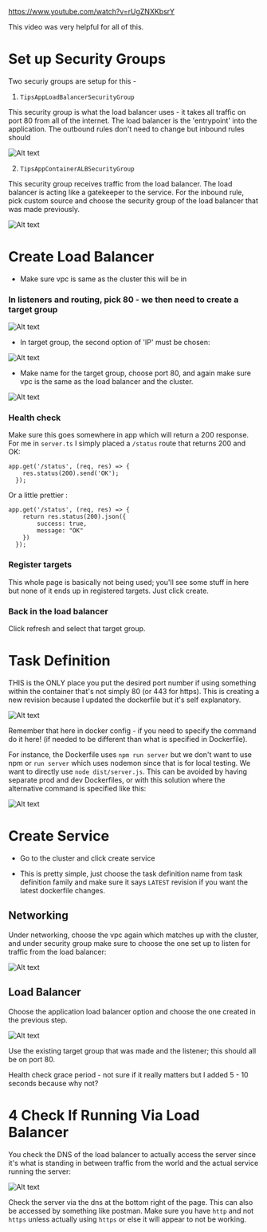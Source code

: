 https://www.youtube.com/watch?v=rUgZNXKbsrY

This video was very helpful for all of this. 

# Set up Security Groups

Two securiy groups are setup for this - 

1. `TipsAppLoadBalancerSecurityGroup`

This security group is what the load balancer uses - it takes all traffic on port 80 from all of the internet. The load balancer is the 'entrypoint' into the application. The outbound rules don't need to change but inbound rules should 

![Alt text](images/LBSecurityGroup.png)

2. `TipsAppContainerALBSecurityGroup`

This security group receives traffic from the load balancer. The load balancer is acting like a gatekeeper to the service. For the inbound rule, pick custom source and choose the security group of the load balancer that was made previously. 

![Alt text](images/ALBContainerSecurityGroup.png)


# Create Load Balancer

* Make sure vpc is same as the cluster this will be in

### In listeners and routing, pick 80 - we then need to create a target group

![Alt text](images/ListenersAndRouting.png)

* In target group, the second option of 'IP' must be chosen:

![Alt text](images/GroupDetailsIP.png)

* Make name for the target group, choose port 80, and again make sure vpc is the same as the load balancer and the cluster.

![Alt text](images/TargetGroupConfig.png)

### Health check

Make sure this goes somewhere in app which will return a 200 response. For me in `server.ts` I simply placed a `/status` route that returns 200 and OK:

```
app.get('/status', (req, res) => {
    res.status(200).send('OK');
  });
```

Or a little prettier :

```
app.get('/status', (req, res) => {
    return res.status(200).json({
        success: true,
        message: "OK"
    })
  });
```

### Register targets

This whole page is basically not being used; you'll see some stuff in here but none of it ends up in registered targets. Just click create.

### Back in the load balancer

Click refresh and select that target group.

# Task Definition

THIS is the ONLY place you put the desired port number if using something within the container that's not simply 80 (or 443 for https). This is creating a new revision because I updated the dockerfile but it's self explanatory.

![Alt text](images/TaskDefinition.png)

Remember that here in docker config - if you need to specify the command do it here! (if needed to be different than what is specified in Dockerfile).

For instance, the Dockerfile uses `npm run server` but we don't want to use npm or `run server` which uses nodemon since that is for local testing. We want to directly use `node dist/server.js`. This can be avoided by having separate prod and dev Dockerfiles, or with this solution where the alternative command is specified like this:

![Alt text](images/DockerConfigCommand.png)

# Create Service

* Go to the cluster and click create service

* This is pretty simple, just choose the task definition name from task definition family and make sure it says `LATEST` revision if you want the latest dockerfile changes.

## Networking

Under networking, choose the vpc again which matches up with the cluster, and under security group make sure to choose the one set up to listen for traffic from the load balancer:

![Alt text](images/Networking.png)

## Load Balancer

Choose the application load balancer option and choose the one created in the previous step.

![Alt text](images/DockerConfigLoadBalancer.png)

Use the existing target group that was made and the listener; this should all be on port 80. 

Health check grace period - not sure if it really matters but I added 5 - 10 seconds because why not?

# 4 Check If Running Via Load Balancer

You check the DNS of the load balancer to actually access the server since it's what is standing in between traffic from the world and the actual service running the server:

![Alt text](images/LoadBalancerPage.png)


Check the server via the dns at the bottom right of the page. This can also be accessed by something like postman. Make sure you have `http` and not `https` unless actually using `https` or else it will appear to not be working. 